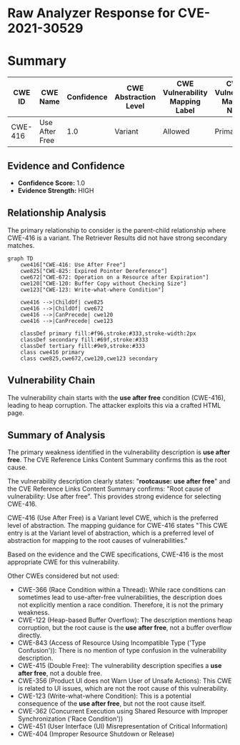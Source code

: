 # Raw Analyzer Response for CVE-2021-30529

# Summary
| CWE ID | CWE Name | Confidence | CWE Abstraction Level | CWE Vulnerability Mapping Label | CWE-Vulnerability Mapping Notes |
|---|---|---|---|---|---|
| CWE-416 | Use After Free | 1.0 | Variant | Allowed | Primary CWE |

## Evidence and Confidence

*   **Confidence Score:** 1.0
*   **Evidence Strength:** HIGH

## Relationship Analysis
The primary relationship to consider is the parent-child relationship where CWE-416 is a variant. The Retriever Results did not have strong secondary matches.
```mermaid
graph TD
    cwe416["CWE-416: Use After Free"]
    cwe825["CWE-825: Expired Pointer Dereference"]
    cwe672["CWE-672: Operation on a Resource after Expiration"]
    cwe120["CWE-120: Buffer Copy without Checking Size"]
    cwe123["CWE-123: Write-what-where Condition"]

    cwe416 -->|ChildOf| cwe825
    cwe416 -->|ChildOf| cwe672
    cwe416 -->|CanPrecede| cwe120
    cwe416 -->|CanPrecede| cwe123
    
    classDef primary fill:#f96,stroke:#333,stroke-width:2px
    classDef secondary fill:#69f,stroke:#333
    classDef tertiary fill:#9e9,stroke:#333
    class cwe416 primary
    class cwe825,cwe672,cwe120,cwe123 secondary
```

## Vulnerability Chain
The vulnerability chain starts with the **use after free** condition (CWE-416), leading to heap corruption. The attacker exploits this via a crafted HTML page.

## Summary of Analysis
The primary weakness identified in the vulnerability description is **use after free**. The CVE Reference Links Content Summary confirms this as the root cause.

The vulnerability description clearly states: "**rootcause:** **use after free**" and the CVE Reference Links Content Summary confirms: "Root cause of vulnerability: Use after free". This provides strong evidence for selecting CWE-416.

CWE-416 (Use After Free) is a Variant level CWE, which is the preferred level of abstraction. The mapping guidance for CWE-416 states "This CWE entry is at the Variant level of abstraction, which is a preferred level of abstraction for mapping to the root causes of vulnerabilities."

Based on the evidence and the CWE specifications, CWE-416 is the most appropriate CWE for this vulnerability.

Other CWEs considered but not used:

*   CWE-366 (Race Condition within a Thread): While race conditions can sometimes lead to use-after-free vulnerabilities, the description does not explicitly mention a race condition. Therefore, it is not the primary weakness.
*   CWE-122 (Heap-based Buffer Overflow): The description mentions heap corruption, but the root cause is the **use after free**, not a buffer overflow directly.
*   CWE-843 (Access of Resource Using Incompatible Type ('Type Confusion')): There is no mention of type confusion in the vulnerability description.
*   CWE-415 (Double Free): The vulnerability description specifies a **use after free**, not a double free.
*   CWE-356 (Product UI does not Warn User of Unsafe Actions): This CWE is related to UI issues, which are not the root cause of this vulnerability.
*   CWE-123 (Write-what-where Condition): This is a potential consequence of the **use after free**, but not the root cause itself.
*   CWE-362 (Concurrent Execution using Shared Resource with Improper Synchronization ('Race Condition'))
*   CWE-451 (User Interface (UI) Misrepresentation of Critical Information)
*   CWE-404 (Improper Resource Shutdown or Release)